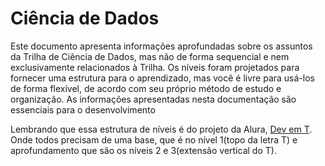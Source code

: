 # Ciência de Dados

Este documento apresenta informações aprofundadas sobre os assuntos da Trilha de Ciência de Dados, mas não de forma sequencial e nem exclusivamente relacionados à Trilha. Os níveis foram projetados para fornecer uma estrutura para o aprendizado, mas você é livre para usá-los de forma flexível, de acordo com seu próprio método de estudo e organização. As informações apresentadas nesta documentação são essenciais para o desenvolvimento

Lembrando que essa estrutura de níveis é do projeto da Alura, [Dev em T](https://techguide.sh/pt-BR/path/data-science/). Onde todos precisam de uma base, que é no nível 1(topo da letra T) e aprofundamento que são os níveis 2 e 3(extensão vertical do T).
